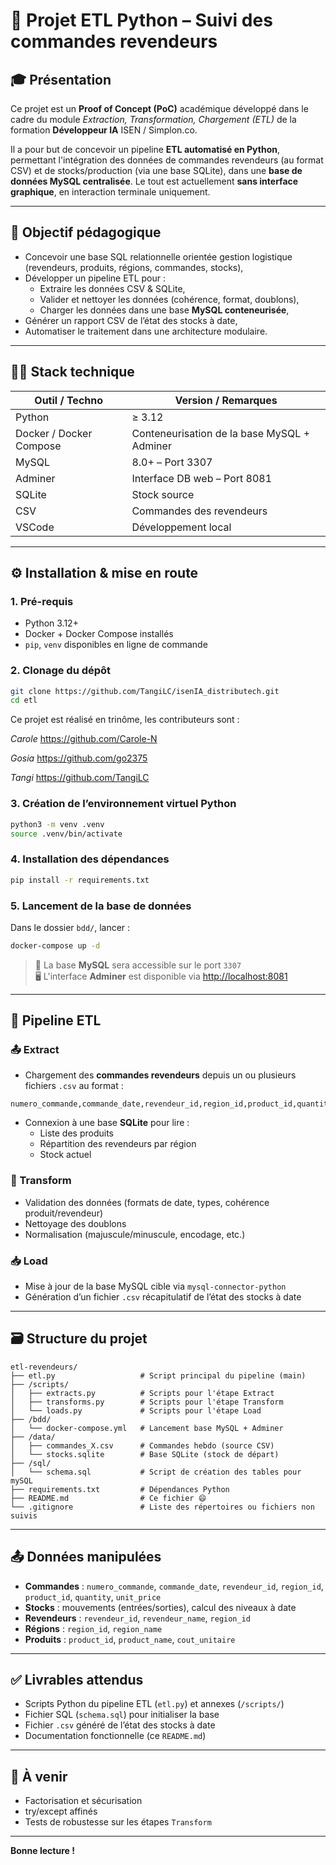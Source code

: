 # 🧪 Projet ETL Python – Suivi des commandes revendeurs

## 🎓 Présentation

Ce projet est un **Proof of Concept (PoC)** académique développé dans le cadre du module *Extraction, Transformation, Chargement (ETL)* de la formation **Développeur IA** ISEN / Simplon.co.

Il a pour but de concevoir un pipeline **ETL automatisé en Python**, permettant l'intégration des données de commandes revendeurs (au format CSV) et de stocks/production (via une base SQLite), dans une **base de données MySQL centralisée**. Le tout est actuellement **sans interface graphique**, en interaction terminale uniquement.

---

## 🧾 Objectif pédagogique

- Concevoir une base SQL relationnelle orientée gestion logistique (revendeurs, produits, régions, commandes, stocks),
- Développer un pipeline ETL pour :
  - Extraire les données CSV & SQLite,
  - Valider et nettoyer les données (cohérence, format, doublons),
  - Charger les données dans une base **MySQL conteneurisée**,
- Générer un rapport CSV de l’état des stocks à date,
- Automatiser le traitement dans une architecture modulaire.

---

## 🧑‍💻 Stack technique

| Outil / Techno      | Version / Remarques                  |
|---------------------|--------------------------------------|
| Python              | ≥ 3.12                               |
| Docker / Docker Compose | Conteneurisation de la base MySQL + Adminer |
| MySQL               | 8.0+ – Port 3307                     |
| Adminer             | Interface DB web – Port 8081         |
| SQLite              | Stock source                         |
| CSV                 | Commandes des revendeurs             |
| VSCode              | Développement local                  |

---

## ⚙️ Installation & mise en route

### 1. Pré-requis

- Python 3.12+
- Docker + Docker Compose installés
- `pip`, `venv` disponibles en ligne de commande

### 2. Clonage du dépôt

```bash
git clone https://github.com/TangiLC/isenIA_distributech.git
cd etl
```

Ce projet est réalisé en trinôme, les contributeurs sont :

*Carole* https://github.com/Carole-N

*Gosia* https://github.com/go2375

*Tangi* https://github.com/TangiLC


### 3. Création de l’environnement virtuel Python

```bash
python3 -m venv .venv
source .venv/bin/activate
```

### 4. Installation des dépendances

```bash
pip install -r requirements.txt
```

### 5. Lancement de la base de données

Dans le dossier `bdd/`, lancer :

```bash
docker-compose up -d
```

> 📌 La base **MySQL** sera accessible sur le port `3307`  
> 🖥 L'interface **Adminer** est disponible via [http://localhost:8081](http://localhost:8081)

---

## 🧬 Pipeline ETL

### 📤 Extract
- Chargement des **commandes revendeurs** depuis un ou plusieurs fichiers `.csv` au format :

```
numero_commande,commande_date,revendeur_id,region_id,product_id,quantity,unit_price
```

- Connexion à une base **SQLite** pour lire :
  - Liste des produits
  - Répartition des revendeurs par région
  - Stock actuel

### 🧹 Transform
- Validation des données (formats de date, types, cohérence produit/revendeur)
- Nettoyage des doublons
- Normalisation (majuscule/minuscule, encodage, etc.)

### 📥 Load
- Mise à jour de la base MySQL cible via `mysql-connector-python`
- Génération d’un fichier `.csv` récapitulatif de l’état des stocks à date

---

## 🗃 Structure du projet

```
etl-revendeurs/
├── etl.py                   # Script principal du pipeline (main)
├── /scripts/
│   ├── extracts.py          # Scripts pour l'étape Extract
│   ├── transforms.py        # Scripts pour l'étape Transform
│   └── loads.py             # Scripts pour l'étape Load
├── /bdd/
│   └── docker-compose.yml   # Lancement base MySQL + Adminer
├── /data/
│   ├── commandes_X.csv      # Commandes hebdo (source CSV)
│   └── stocks.sqlite        # Base SQLite (stock de départ)
├── /sql/
│   └── schema.sql           # Script de création des tables pour mySQL
├── requirements.txt         # Dépendances Python
├── README.md                # Ce fichier 😄
└── .gitignore               # Liste des répertoires ou fichiers non suivis
```

---

## 📤 Données manipulées

- **Commandes** : `numero_commande`, `commande_date`, `revendeur_id`, `region_id`, `product_id`, `quantity`, `unit_price`
- **Stocks** : mouvements (entrées/sorties), calcul des niveaux à date
- **Revendeurs** : `revendeur_id`, `revendeur_name`, `region_id`
- **Régions** : `region_id`, `region_name`
- **Produits** : `product_id`, `product_name`, `cout_unitaire`

---

## ✅ Livrables attendus

- Scripts Python du pipeline ETL (`etl.py`) et annexes (`/scripts/`)
- Fichier SQL (`schema.sql`) pour initialiser la base
- Fichier `.csv` généré de l’état des stocks à date
- Documentation fonctionnelle (ce `README.md`)

---

## 📌 À venir

- Factorisation et sécurisation
- try/except affinés
- Tests de robustesse sur les étapes `Transform`

---

**Bonne lecture !**
